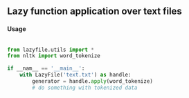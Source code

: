 ## Lazy function application over text files

#### Usage
```python

from lazyfile.utils import *
from nltk import word_tokenize

if __nam__ == '__main__':
    with LazyFile('text.txt') as handle:
        generator = handle.apply(word_tokenize)
        # do something with tokenized data

```
